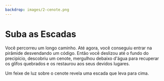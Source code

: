 ```yaml
---
backdrop: images/2-cenote.png
---
```


# Suba as Escadas

Você percorreu um longo caminho. Até agora, você conseguiu entrar na pirâmide desvendando um código. Então você deslizou até o fundo do precipício, descobriu um cenote, mergulhou debaixo d'água para recuperar os glifos quebrados e os restaurou aos seus devidos lugares.

Um feixe de luz sobre o cenote revela uma escada que leva para cima.

<Page url="240" instructions="" condition="none" action="Suba a escada" />
